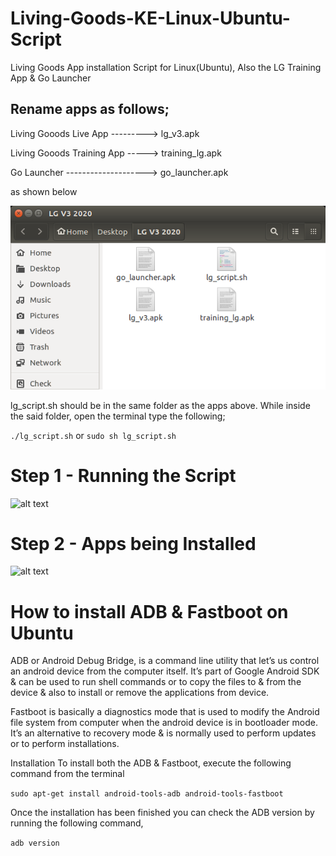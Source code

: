 # Living-Goods-KE-Linux-Ubuntu-Script
Living Goods App installation Script for Linux(Ubuntu), Also the LG Training App &amp; Go Launcher

Rename apps as follows;
------------------------------------------------------------------------------------------------------------------------
Living Gooods Live App ---------> lg_v3.apk


Living Gooods Training App -----> training_lg.apk


Go Launcher --------------------> go_launcher.apk


as shown below

![alt text](https://github.com/tonnykirwa/living-goods-KE-Linux-Ubuntu-Script/blob/master/folder.png "Folder containing apps")

lg_script.sh should be in the same folder as the apps above. While inside the said folder, open the terminal type the following;

```./lg_script.sh```
or
```sudo sh lg_script.sh```

# Step 1 - Running the Script


![alt text](https://github.com/tonnykirwa/living-goods-KE-Linux-Ubuntu-Script/blob/master/script.png "Running Script on Terminal")


# Step 2 - Apps being Installed


![alt text](https://github.com/tonnykirwa/living-goods-KE-Linux-Ubuntu-Script/blob/master/success_installed.png "Apps being Installed")



# How to install ADB & Fastboot on Ubuntu
ADB or Android Debug Bridge, is a command line utility that let’s us control an android device from the computer itself. It’s part of Google Android SDK & can be used to run shell commands or to copy the files to & from the device & also to install or remove the applications from device.

Fastboot is basically a diagnostics mode that is used to modify the Android file system from computer when the android device is in bootloader mode. It’s an alternative to recovery mode & is normally used to perform updates or to perform installations.

Installation
To install both the ADB & Fastboot, execute the following command from the terminal


```sudo apt-get install android-tools-adb android-tools-fastboot```


Once the installation has been finished you can check the ADB version by running the following command,

```adb version```


